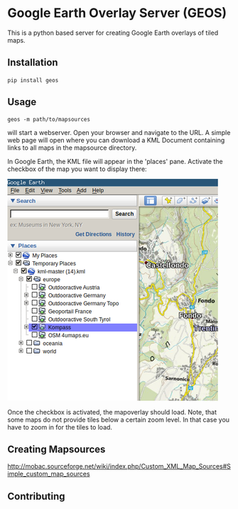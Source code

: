 # Google Earth Overlay Server (GEOS)
This is a python based server for creating Google Earth overlays 
of tiled maps. 

## Installation
`pip install geos`

## Usage
```
geos -m path/to/mapsources
```
will start a webserver. Open your browser and navigate to the URL. A simple web page
will open where you can download a KML Document containing links to all maps
in the mapsource directory. 

In Google Earth, the KML file will appear in the 'places' pane. Activate the checkbox
of the map you want to display there: 

![](doc/ge-places.png)

Once the checkbox is activated, the mapoverlay should load.
Note, that some maps do not provide tiles below a certain zoom level.
In that case you have to zoom in for the tiles to load. 

## Creating Mapsources
http://mobac.sourceforge.net/wiki/index.php/Custom_XML_Map_Sources#Simple_custom_map_sources

## Contributing
